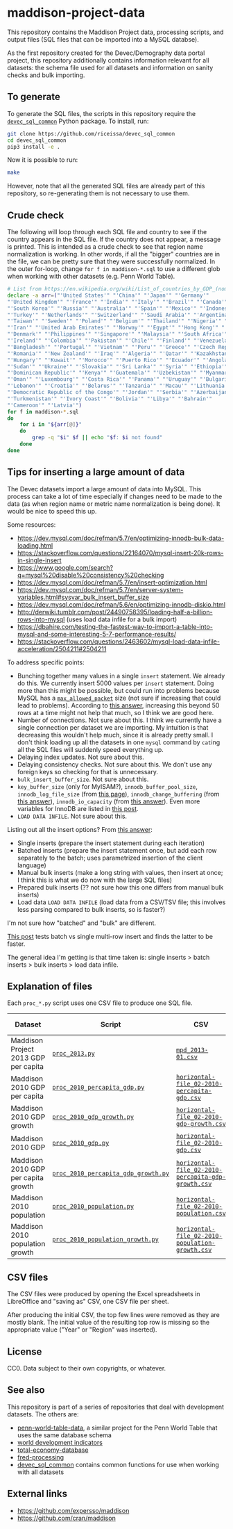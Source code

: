 # maddison-project-data

This repository contains the Maddison Project data, processing scripts, and output files (SQL files that can be imported into a MySQL databse).

As the first repository created for the Devec/Demography data portal project,
this repository additionally contains information relevant for all datasets:
the schema file used for all datasets and information on sanity checks and bulk
importing.

## To generate

To generate the SQL files, the scripts in this repository require the
[`devec_sql_common`](https://github.com/riceissa/devec_sql_common)
Python package.  To install, run:

```bash
git clone https://github.com/riceissa/devec_sql_common
cd devec_sql_common
pip3 install -e .
```

Now it is possible to run:

```bash
make
```

However, note that all the generated SQL files are already part of this
repository, so re-generating them is not necessary to use them.

## Crude check

The following will loop through each SQL file and country to see if the country
appears in the SQL file.  If the country does not appear, a message is printed.
This is intended as a crude check to see that region name normalization is
working.  In other words, if all the "bigger" countries are in the file, we can
be pretty sure that they were successfully normalized.  In the outer for-loop,
change `for f in maddison-*.sql` to use a different glob when working with
other datasets (e.g. Penn World Table).

```bash
# List from https://en.wikipedia.org/wiki/List_of_countries_by_GDP_(nominal)
declare -a arr=("'United States'" "'China'" "'Japan'" "'Germany'"
"'United Kingdom'" "'France'" "'India'" "'Italy'" "'Brazil'" "'Canada'"
"'South Korea'" "'Russia'" "'Australia'" "'Spain'" "'Mexico'" "'Indonesia'"
"'Turkey'" "'Netherlands'" "'Switzerland'" "'Saudi Arabia'" "'Argentina'"
"'Taiwan'" "'Sweden'" "'Poland'" "'Belgium'" "'Thailand'" "'Nigeria'" "'Austria'"
"'Iran'" "'United Arab Emirates'" "'Norway'" "'Egypt'" "'Hong Kong'" "'Israel'"
"'Denmark'" "'Philippines'" "'Singapore'" "'Malaysia'" "'South Africa'"
"'Ireland'" "'Colombia'" "'Pakistan'" "'Chile'" "'Finland'" "'Venezuela'"
"'Bangladesh'" "'Portugal'" "'Vietnam'" "'Peru'" "'Greece'" "'Czech Republic'"
"'Romania'" "'New Zealand'" "'Iraq'" "'Algeria'" "'Qatar'" "'Kazakhstan'"
"'Hungary'" "'Kuwait'" "'Morocco'" "'Puerto Rico'" "'Ecuador'" "'Angola'"
"'Sudan'" "'Ukraine'" "'Slovakia'" "'Sri Lanka'" "'Syria'" "'Ethiopia'"
"'Dominican Republic'" "'Kenya'" "'Guatemala'" "'Uzbekistan'" "'Myanmar'"
"'Oman'" "'Luxembourg'" "'Costa Rica'" "'Panama'" "'Uruguay'" "'Bulgaria'"
"'Lebanon'" "'Croatia'" "'Belarus'" "'Tanzania'" "'Macau'" "'Lithuania'"
"'Democratic Republic of the Congo'" "'Jordan'" "'Serbia'" "'Azerbaijan'"
"'Turkmenistan'" "'Ivory Coast'" "'Bolivia'" "'Libya'" "'Bahrain'"
"'Cameroon'" "'Latvia'")
for f in maddison-*.sql
do
    for i in "${arr[@]}"
    do
        grep -q "$i" $f || echo "$f: $i not found"
    done
done
```

## Tips for inserting a large amount of data

The Devec datasets import a large amount of data into MySQL. This process
can take a lot of time especially if changes need to be made to the data
(as when region name or metric name normalization is being done). It would
be nice to speed this up.

Some resources:

- <https://dev.mysql.com/doc/refman/5.7/en/optimizing-innodb-bulk-data-loading.html>
- <https://stackoverflow.com/questions/22164070/mysql-insert-20k-rows-in-single-insert>
- <https://www.google.com/search?q=mysql%20disable%20consistency%20checking>
- <https://dev.mysql.com/doc/refman/5.7/en/insert-optimization.html>
- <https://dev.mysql.com/doc/refman/5.7/en/server-system-variables.html#sysvar_bulk_insert_buffer_size>
- <https://dev.mysql.com/doc/refman/5.6/en/optimizing-innodb-diskio.html>
- <http://derwiki.tumblr.com/post/24490758395/loading-half-a-billion-rows-into-mysql>
  (uses load data infile for a bulk import)
- <https://dbahire.com/testing-the-fastest-way-to-import-a-table-into-mysql-and-some-interesting-5-7-performance-results/>
- <https://stackoverflow.com/questions/2463602/mysql-load-data-infile-acceleration/2504211#2504211>

To address specific points:

- Bunching together many values in a single `insert` statement. We already do this.
  We currently insert 5000 values per `insert` statement. Doing more than this
  might be possible, but could run into problems because MySQL has a
  [`max_allowed_packet`](https://stackoverflow.com/questions/3536103/mysql-how-many-rows-can-i-insert-in-one-single-insert-statement)
  size (not sure if increasing that could lead to problems).
  According to [this answer](https://stackoverflow.com/questions/1793169/which-is-faster-multiple-single-inserts-or-one-multiple-row-insert/10276827#10276827),
  increasing this beyond 50 rows at a time might not help that much, so I think
  we are good here.
- Number of connections. Not sure about this. I think we currently have a single
  connection per dataset we are importing. My intuition is that decreasing this
  wouldn't help much, since it is already pretty small. I don't think loading
  up all the datasets in one `mysql` command by `cat`ing all the SQL files will
  suddenly speed everything up.
- Delaying index updates. Not sure about this.
- Delaying consistency checks. Not sure about this. We don't use any foreign keys
  so checking for that is unnecessary.
- `bulk_insert_buffer_size`. Not sure about this.
- `key_buffer_size` (only for MyISAM?), `innodb_buffer_pool_size`,
  `innodb_log_file_size` (from
  [this page](https://www.percona.com/blog/2007/05/24/predicting-how-long-data-load-would-take/)), `innodb_change_buffering` (from [this answer](https://dba.stackexchange.com/questions/20862/mysql-load-from-infile-stuck-waiting-on-hard-drive/20864#20864)),
  `innodb_io_capacity` (from [this answer](https://dba.stackexchange.com/a/21680)).
  Even more variables for InnoDB are listed in [this post](https://nbsoftsolutions.com/blog/optimizing-innodb-bulk-insert).
- `LOAD DATA INFILE`. Not sure about this.

Listing out all the insert options? From [this answer](https://stackoverflow.com/questions/11389449/performance-of-mysql-insert-statements-in-java-batch-mode-prepared-statements-v/11390363#11390363):

- Single inserts (prepare the insert statement during each iteration)
- Batched inserts (prepare the insert statement once, but add each row separately to the batch; uses parametrized insertion of the client language)
- Manual bulk inserts (make a long string with values, then insert at once; I think this is what we do now with the large SQL files)
- Prepared bulk inserts (?? not sure how this one differs from manual bulk inserts)
- Load data `LOAD DATA INFILE` (load data from a CSV/TSV file; this involves less parsing compared to bulk inserts, so is faster?)

I'm not sure how "batched" and "bulk" are different.

[This post](http://brian.pontarelli.com/2011/06/21/jdbc-batch-vs-multi-row-inserts/)
tests batch vs single multi-row insert and finds the latter to be faster.

The general idea I'm getting is that time taken is: single inserts > batch inserts >
bulk inserts > load data infile.

## Explanation of files

Each `proc_*.py` script uses one CSV file to produce one SQL file.

|Dataset|Script|CSV|SQL|Original spreadsheet|
|-------|------|---|---|--------------------|
|Maddison Project 2013 GDP per capita|[`proc_2013.py`](proc_2013.py)|[`mpd_2013-01.csv`](mpd_2013-01.csv)|[`maddison-2013.sql`](maddison-2013.sql)|[`mpd_2013-01.xlsx`](http://www.ggdc.net/maddison/maddison-project/data/mpd_2013-01.xlsx)|
|Maddison 2010 GDP per capita|[`proc_2010_percapita_gdp.py`](proc_2010_percapita_gdp.py)|[`horizontal-file_02-2010-percapita-gdp.csv`](horizontal-file_02-2010-percapita-gdp.csv)|[`maddison-2010-percapita-gdp.sql`](maddison-2010-percapita-gdp.sql)|[`horizontal-file_02-2010.xls`](http://www.ggdc.net/maddison/Historical_Statistics/horizontal-file_02-2010.xls)|
|Maddison 2010 GDP growth|[`proc_2010_gdp_growth.py`](proc_2010_gdp_growth.py)|[`horizontal-file_02-2010-gdp-growth.csv`](horizontal-file_02-2010-gdp-growth.csv)|[`maddison-2010-gdp-growth.sql`](maddison-2010-gdp-growth.sql)|[`horizontal-file_02-2010.xls`](http://www.ggdc.net/maddison/Historical_Statistics/horizontal-file_02-2010.xls)|
|Maddison 2010 GDP|[`proc_2010_gdp.py`](proc_2010_gdp.py)|[`horizontal-file_02-2010-gdp.csv`](horizontal-file_02-2010-gdp.csv)|[`maddison-2010-gdp.sql`](maddison-2010-gdp.sql)|[`horizontal-file_02-2010.xls`](http://www.ggdc.net/maddison/Historical_Statistics/horizontal-file_02-2010.xls)|
|Maddison 2010 GDP per capita growth|[`proc_2010_percapita_gdp_growth.py`](proc_2010_percapita_gdp_growth.py)|[`horizontal-file_02-2010-percapita-gdp-growth.csv`](horizontal-file_02-2010-percapita-gdp-growth.csv)|[`maddison-2010-percapita-gdp-growth.sql`](maddison-2010-percapita-gdp-growth.sql)|[`horizontal-file_02-2010.xls`](http://www.ggdc.net/maddison/Historical_Statistics/horizontal-file_02-2010.xls)|
|Maddison 2010 population|[`proc_2010_population.py`](proc_2010_population.py)|[`horizontal-file_02-2010-population.csv`](horizontal-file_02-2010-population.csv)|[`maddison-2010-population.sql`](maddison-2010-population.sql)|[`horizontal-file_02-2010.xls`](http://www.ggdc.net/maddison/Historical_Statistics/horizontal-file_02-2010.xls)|
|Maddison 2010 population growth|[`proc_2010_population_growth.py`](proc_2010_population_growth.py)|[`horizontal-file_02-2010-population-growth.csv`](horizontal-file_02-2010-population-growth.csv)|[`maddison-2010-population-growth.sql`](maddison-2010-population-growth.sql)|[`horizontal-file_02-2010.xls`](http://www.ggdc.net/maddison/Historical_Statistics/horizontal-file_02-2010.xls)|

## CSV files

The CSV files were produced by opening the Excel spreadsheets in LibreOffice
and "saving as" CSV, one CSV file per sheet.

After producing the initial CSV, the top few lines were removed as they are
mostly blank. The initial value of the resulting top row is missing so the
appropriate value ("Year" or "Region" was inserted).

## License

CC0.
Data subject to their own copyrights, or whatever.

## See also

This repository is part of a series of repositories that deal with development
datasets.  The others are:

- [penn-world-table-data](https://github.com/riceissa/penn-world-table-data), a
  similar project for the Penn World Table that uses the same database schema
- [world development indicators](https://github.com/riceissa/world-development-indicators)
- [total-economy-database](https://github.com/riceissa/total-economy-database)
- [fred-processing](https://github.com/riceissa/fred-processing)
- [devec\_sql\_common](https://github.com/riceissa/devec_sql_common) contains
  common functions for use when working with all datasets

## External links

- https://github.com/expersso/maddison
- https://github.com/cran/maddison
